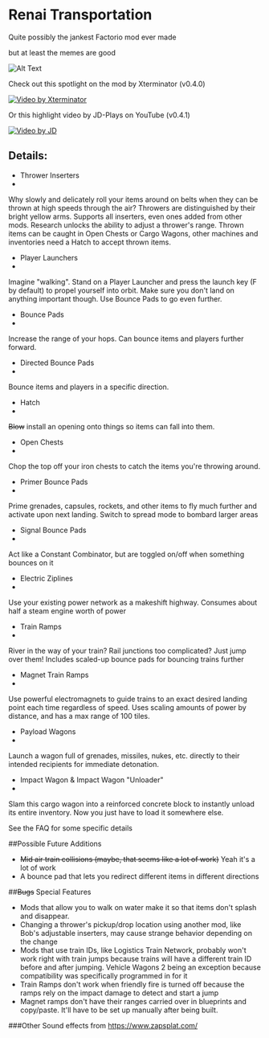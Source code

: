 # Renai Transportation

Quite possibly the jankest Factorio mod ever made

but at least the memes are good


![Alt Text](https://i.imgur.com/o64mapM.gif)

Check out this spotlight on the mod by Xterminator (v0.4.0)

[![Video by Xterminator](http://img.youtube.com/vi/hHCDSJsDH74/0.jpg)](https://www.youtube.com/watch?v=hHCDSJsDH74"https://img.youtube.com/vi/hHCDSJsDH74/0.jpg")

Or this highlight video by JD-Plays on YouTube (v0.4.1)

[![Video by JD](http://img.youtube.com/vi/v5SB9uabXlo/0.jpg)](https://youtu.be/v5SB9uabXlo "https://img.youtube.com/vi/v5SB9uabXlo/0.jpg")


## Details:

* Thrower Inserters
* 
Why slowly and delicately roll your items around on belts when they can be thrown at high speeds through the air? Throwers are distinguished by their bright yellow arms. Supports all inserters, even ones added from other mods. Research unlocks the ability to adjust a thrower's range. Thrown items can be caught in Open Chests or Cargo Wagons, other machines and inventories need a Hatch to accept thrown items.

* Player Launchers
* 
Imagine "walking". Stand on a Player Launcher and press the launch key (F by default) to propel yourself into orbit. Make sure you don't land on anything important though. Use Bounce Pads to go even further.

* Bounce Pads
* 
Increase the range of your hops. Can bounce items and players further forward.

* Directed Bounce Pads
* 
Bounce items and players in a specific direction.

* Hatch
* 
~~Blow~~ install an opening onto things so items can fall into them. 

* Open Chests
* 
Chop the top off your iron chests to catch the items you're throwing around.

* Primer Bounce Pads 
* 
Prime grenades, capsules, rockets, and other items to fly much further and activate upon next landing. Switch to spread mode to bombard larger areas 

* Signal Bounce Pads
* 
Act like a Constant Combinator, but are toggled on/off when something bounces on it

* Electric Ziplines
* 
Use your existing power network as a makeshift highway. Consumes about half a steam engine worth of power

* Train Ramps
* 
River in the way of your train? Rail junctions too complicated? Just jump over them! Includes scaled-up bounce pads for bouncing trains further

* Magnet Train Ramps
* 
Use powerful electromagnets to guide trains to an exact desired landing point each time regardless of speed. Uses scaling amounts of power by distance, and has a max range of 100 tiles.

* Payload Wagons
* 
Launch a wagon full of grenades, missiles, nukes, etc. directly to their intended recipients for immediate detonation.

* Impact Wagon & Impact Wagon "Unloader"
* 
Slam this cargo wagon into a reinforced concrete block to instantly unload its entire inventory. Now you just have to load it somewhere else.

See the FAQ for some specific details

##Possible Future Additions
- ~~Mid air train collisions (maybe, that seems like a lot of work)~~ Yeah it's a lot of work
- A bounce pad that lets you redirect different items in different directions

##~~Bugs~~ Special Features
- Mods that allow you to walk on water make it so that items don't splash and disappear.
- Changing a thrower's pickup/drop location using another mod, like Bob's adjustable inserters, may cause strange behavior depending on the change
- Mods that use train IDs, like Logistics Train Network, probably won't work right with train jumps because trains will have a different train ID before and after jumping. Vehicle Wagons 2 being an exception because compatibility was specifically programmed in for it
- Train Ramps don't work when friendly fire is turned off because the ramps rely on the impact damage to detect and start a jump
- Magnet ramps don't have their ranges carried over in blueprints and copy/paste. It'll have to be set up manually after being built.

###Other
Sound effects from https://www.zapsplat.com/
